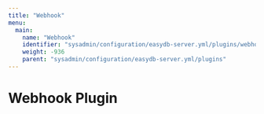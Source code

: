 ```yaml
---
title: "Webhook"
menu:
  main:
    name: "Webhook"
    identifier: "sysadmin/configuration/easydb-server.yml/plugins/webhook"
    weight: -936
    parent: "sysadmin/configuration/easydb-server.yml/plugins"
---
```


# Webhook Plugin